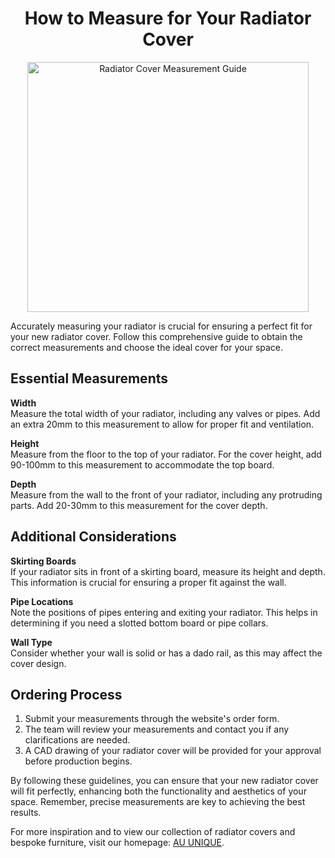 <h1 align="center">How to Measure for Your Radiator Cover</h1>

<p align="center">
<img src="https://i0.wp.com/auunique.co.uk/wp-content/uploads/2023/04/radiator-measuring-guide.jpg" alt="Radiator Cover Measurement Guide" style="width:450px;height:400px;">
</p>

Accurately measuring your radiator is crucial for ensuring a perfect fit for your new radiator cover. Follow this comprehensive guide to obtain the correct measurements and choose the ideal cover for your space.

## Essential Measurements

**Width**  
Measure the total width of your radiator, including any valves or pipes. Add an extra 20mm to this measurement to allow for proper fit and ventilation.

**Height**  
Measure from the floor to the top of your radiator. For the cover height, add 90-100mm to this measurement to accommodate the top board.

**Depth**  
Measure from the wall to the front of your radiator, including any protruding parts. Add 20-30mm to this measurement for the cover depth.

## Additional Considerations

**Skirting Boards**  
If your radiator sits in front of a skirting board, measure its height and depth. This information is crucial for ensuring a proper fit against the wall.

**Pipe Locations**  
Note the positions of pipes entering and exiting your radiator. This helps in determining if you need a slotted bottom board or pipe collars.

**Wall Type**  
Consider whether your wall is solid or has a dado rail, as this may affect the cover design.

## Ordering Process

1. Submit your measurements through the website's order form.
2. The team will review your measurements and contact you if any clarifications are needed.
3. A CAD drawing of your radiator cover will be provided for your approval before production begins.

By following these guidelines, you can ensure that your new radiator cover will fit perfectly, enhancing both the functionality and aesthetics of your space. Remember, precise measurements are key to achieving the best results.

For more inspiration and to view our collection of radiator covers and bespoke furniture, visit our homepage: <a href="https://auunique.co.uk/">AU UNIQUE</a>.
